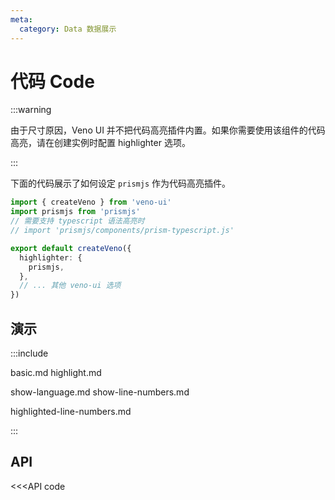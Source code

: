 ```yaml
---
meta:
  category: Data 数据展示
---
```


# 代码 Code

:::warning 

由于尺寸原因，Veno UI 并不把代码高亮插件内置。如果你需要使用该组件的代码高亮，请在创建实例时配置 highlighter 选项。

:::

下面的代码展示了如何设定 `prismjs` 作为代码高亮插件。

```typescript
import { createVeno } from 'veno-ui'
import prismjs from 'prismjs'
// 需要支持 typescript 语法高亮时
// import 'prismjs/components/prism-typescript.js'

export default createVeno({
  highlighter: {
    prismjs,
  },
  // ... 其他 veno-ui 选项
})
```

## 演示

:::include

basic.md highlight.md

show-language.md show-line-numbers.md

highlighted-line-numbers.md

:::

## API

<<<API code